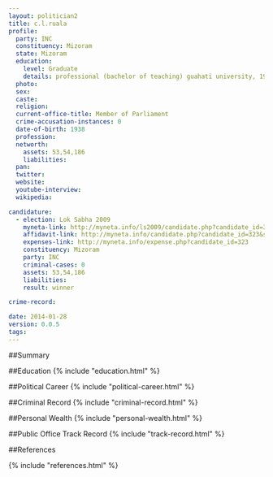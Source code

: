 ```yaml
---
layout: politician2
title: c.l.ruala
profile: 
  party: INC
  constituency: Mizoram
  state: Mizoram
  education: 
    level: Graduate
    details: professional (bachelor of teaching) guahati university, 1967
  photo: 
  sex: 
  caste: 
  religion: 
  current-office-title: Member of Parliament
  crime-accusation-instances: 0
  date-of-birth: 1938
  profession: 
  networth: 
    assets: 53,54,186
    liabilities: 
  pan: 
  twitter: 
  website: 
  youtube-interview: 
  wikipedia: 

candidature: 
  - election: Lok Sabha 2009
    myneta-link: http://myneta.info/ls2009/candidate.php?candidate_id=323
    affidavit-link: http://myneta.info/candidate.php?candidate_id=323&scan=original
    expenses-link: http://myneta.info/expense.php?candidate_id=323
    constituency: Mizoram 
    party: INC
    criminal-cases: 0
    assets: 53,54,186
    liabilities: 
    result: winner 

crime-record: 

date: 2014-01-28
version: 0.0.5
tags: 
---
```

##Summary


##Education
{% include "education.html" %}


##Political Career
{% include "political-career.html" %}


##Criminal Record
{% include "criminal-record.html" %}


##Personal Wealth
{% include "personal-wealth.html" %}


##Public Office Track Record
{% include "track-record.html" %}


##References


{% include "references.html" %}